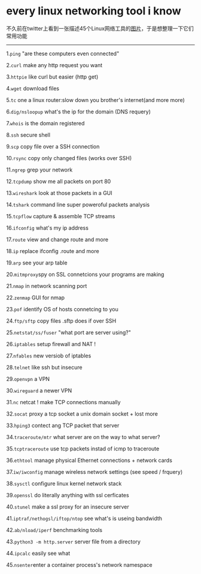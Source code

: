 # every linux networking tool i know

不久前在twitter上看到一张描述45个Linux网络工具的[图片](https://wizardzines.com/networking-tools-poster/)，于是想整理一下它们常用功能

----

1.`ping` "are these computers even connected"

2.`curl` make any http request  you want

3.`httpie` like curl but easier (http get)

4.`wget` download files

5.`tc` one a linux router:slow down you brother's internet(and more more)

6.`dig/nsloopup` what's the ip for the domain (DNS requery)

7.`whois` is the domain registered

8.`ssh` secure shell

9.`scp` copy file over a SSH connection

10.`rsync` copy only changed files (works over SSH)

11.`ngrep` grep your network

12.`tcpdump` show me all packets on port 80

13.`wireshark` look at those packets in a GUI

14.`tshark` command line super poweroful packets analysis

15.`tcpflow` capture & assemble TCP streams

16.`ifconfig` what's my ip address

17.`route` view and change route and more

18.`ip` replace ifconfig .route and more

19.`arp` see your arp table

20.`mitmproxy`spy on SSL connetcions your programs are making

21.`nmap` in network scanning port

22.`zenmap` GUI for nmap

23.`pof` identify OS of hosts connetcing to you

24.`ftp/sftp` copy files .sftp does if over SSH

25.`netstat/ss/fuser` "what port are server using?"

26.`iptables` setup firewall and NAT !

27.`nfables` new versiob of iptables

28.`telnet` like ssh but insecure

29.`openvpn` a VPN

30.`wireguard` a newer VPN

31.`nc` netcat ! make TCP connections manually

32.`socat` proxy a tcp socket a unix domain socket + lost more

33.`hping3` contect ang TCP packet that server 

34.`traceroute/mtr` what server are on the way to what server?

35.`tcptraceroute` use tcp packets instad of icmp to traceroute

36.`ethtool` manage physical Ethernet connections + network cards

37.`iw/iwconfig` manage wireless network settings (see speed / frquery)

38.`sysctl` configure linux kernel network stack

39.`openssl` do literally anything with ssl cerficates

40.`stunel` make a ssl proxy for an insecure server

41.`iptraf/nethogsl/iftop/ntop` see what's is useing bandwidth

42.`ab/nload/iperf` benchmarking tools

43.`python3 -m http.server` server file from a directory

44.`ipcalc` easily see what

45.`nsenter`enter a container process's network namespace